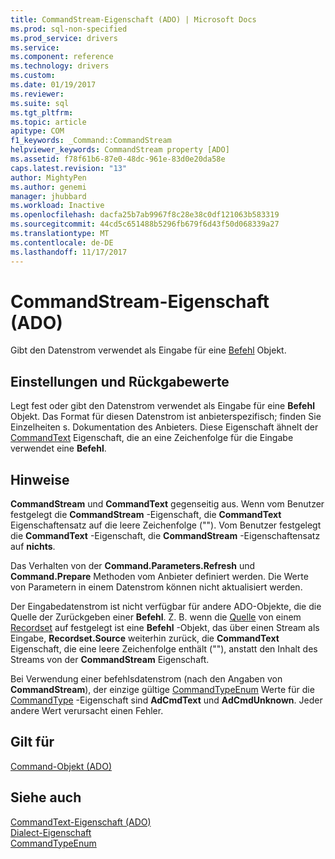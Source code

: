 ```yaml
---
title: CommandStream-Eigenschaft (ADO) | Microsoft Docs
ms.prod: sql-non-specified
ms.prod_service: drivers
ms.service: 
ms.component: reference
ms.technology: drivers
ms.custom: 
ms.date: 01/19/2017
ms.reviewer: 
ms.suite: sql
ms.tgt_pltfrm: 
ms.topic: article
apitype: COM
f1_keywords: _Command::CommandStream
helpviewer_keywords: CommandStream property [ADO]
ms.assetid: f78f61b6-87e0-48dc-961e-83d0e20da58e
caps.latest.revision: "13"
author: MightyPen
ms.author: genemi
manager: jhubbard
ms.workload: Inactive
ms.openlocfilehash: dacfa25b7ab9967f8c28e38c0df121063b583319
ms.sourcegitcommit: 44cd5c651488b5296fb679f6d43f50d068339a27
ms.translationtype: MT
ms.contentlocale: de-DE
ms.lasthandoff: 11/17/2017
---
```

# <a name="commandstream-property-ado"></a>CommandStream-Eigenschaft (ADO)
Gibt den Datenstrom verwendet als Eingabe für eine [Befehl](../../../ado/reference/ado-api/command-object-ado.md) Objekt.  
  
## <a name="settings-and-return-values"></a>Einstellungen und Rückgabewerte  
 Legt fest oder gibt den Datenstrom verwendet als Eingabe für eine **Befehl** Objekt. Das Format für diesen Datenstrom ist anbieterspezifisch; finden Sie Einzelheiten s. Dokumentation des Anbieters. Diese Eigenschaft ähnelt der [CommandText](../../../ado/reference/ado-api/commandtext-property-ado.md) Eigenschaft, die an eine Zeichenfolge für die Eingabe verwendet eine **Befehl**.  
  
## <a name="remarks"></a>Hinweise  
 **CommandStream** und **CommandText** gegenseitig aus. Wenn vom Benutzer festgelegt die **CommandStream** -Eigenschaft, die **CommandText** Eigenschaftensatz auf die leere Zeichenfolge (""). Vom Benutzer festgelegt die **CommandText** -Eigenschaft, die **CommandStream** -Eigenschaftensatz auf **nichts**.  
  
 Das Verhalten von der **Command.Parameters.Refresh** und **Command.Prepare** Methoden vom Anbieter definiert werden. Die Werte von Parametern in einem Datenstrom können nicht aktualisiert werden.  
  
 Der Eingabedatenstrom ist nicht verfügbar für andere ADO-Objekte, die die Quelle der Zurückgeben einer **Befehl**. Z. B. wenn die [Quelle](../../../ado/reference/ado-api/source-property-ado-recordset.md) von einem [Recordset](../../../ado/reference/ado-api/recordset-object-ado.md) auf festgelegt ist eine **Befehl** -Objekt, das über einen Stream als Eingabe, **Recordset.Source** weiterhin zurück, die **CommandText** Eigenschaft, die eine leere Zeichenfolge enthält (""), anstatt den Inhalt des Streams von der **CommandStream** Eigenschaft.  
  
 Bei Verwendung einer befehlsdatenstrom (nach den Angaben von **CommandStream**), der einzige gültige [CommandTypeEnum](../../../ado/reference/ado-api/commandtypeenum.md) Werte für die [CommandType](../../../ado/reference/ado-api/commandtype-property-ado.md) -Eigenschaft sind  **AdCmdText** und **AdCmdUnknown**. Jeder andere Wert verursacht einen Fehler.  
  
## <a name="applies-to"></a>Gilt für  
 [Command-Objekt (ADO)](../../../ado/reference/ado-api/command-object-ado.md)  
  
## <a name="see-also"></a>Siehe auch  
 [CommandText-Eigenschaft (ADO)](../../../ado/reference/ado-api/commandtext-property-ado.md)   
 [Dialect-Eigenschaft](../../../ado/reference/ado-api/dialect-property.md)   
 [CommandTypeEnum](../../../ado/reference/ado-api/commandtypeenum.md)

